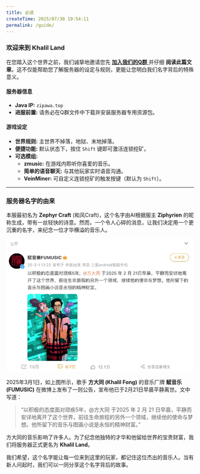 ```yaml
---
title: 必读
createTime: 2025/07/30 19:54:11
permalink: /guide/
---
```


### **欢迎来到 Khalil Land**

在您踏入这个世界之前，我们诚挚地邀请您先 [ **加入我们的Q群** ](https://qm.qq.com/q/h8w9EjixS8 '点击加入') 并仔细 **阅读此篇文章**。这不仅能帮助您了解服务器的设定与规则，更能让您明白我们名字背后的特殊意义。

#### **服务器信息**
*   **Java IP:** `zipawa.top`
*   **进服前置:** 请务必在Q群文件中下载并安装服务器专用资源包。

#### **游戏设定**
*   **世界规则:** 主世界不掉落，地狱、末地掉落。
*   **便捷功能:** 默认状态下，按住 `Shift` 键即可激活连锁挖矿。
*   **可选模组:**
    *   **zmusic:** 在游戏内聆听你喜爱的音乐。
    *   **简单的语音聊天:** 与其他玩家实时语音沟通。
    *   **VeinMiner:** 可自定义连锁挖矿的触发按键（默认为 `Shift`）。

---

### **服务器名字的由来**

本服最初名为 **Zephyr Craft** (和风Craft)，这个名字由AI根据服主 **Ziphyrien** 的昵称生成，带有一丝轻快的诗意。然而，一个令人心碎的消息，让我们决定用一个更沉重的名字，来纪念一位才华横溢的音乐人。


![赋音乐 (FUMUSIC)在微博发布的公告](/FUMUSIC_weibo.png)

2025年3月1日，如上图所示，歌手 **方大同 (Khalil Fong)** 的音乐厂牌 **赋音乐 (FUMUSIC)** 在微博上发布了一则公告，宣布他已于2月21日早晨平静离世。文中写道：

> “以积极的态度面对顽疾5年，@方大同 于2025 年 2 月 21 日早晨，平静而安详地离开了这个世界，前往生命旅程的另外一个领域，继续他的使命与梦想。他所留下的音乐与图画小说是永恒的精神财富。”

方大同的音乐影响了许多人。为了纪念他独特的才华和他留给世界的宝贵财富，我们将服务器正式更名为 **Khalil Land**。

我们希望，这个名字能让每一位来到这里的玩家，都记住这位杰出的音乐人。当有新人问起时，我们可以一同分享这个名字背后的故事。